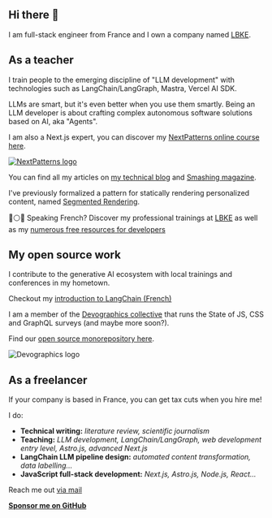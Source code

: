 ## Hi there 👋

I am full-stack engineer from France and I own a company named [LBKE](https://www.lbke.fr/). 

## As a teacher

I train people to the emerging discipline of "LLM development" with technologies such as LangChain/LangGraph, Mastra, Vercel AI SDK.

LLMs are smart, but it's even better when you use them smartly. Being an LLM developer is about crafting complex autonomous software solutions based on AI, aka "Agents".

I am also a Next.js expert, you can discover my [NextPatterns online course here](https://nextpatterns.dev).

[![NextPatterns logo](https://nextpatterns.dev/logo.svg)](https://nextpatterns.dev)

You can find all my articles on [my technical blog](https://www.ericburel.tech/blog) and [Smashing magazine](https://www.smashingmagazine.com/author/eric-burel/).

I've previously formalized a pattern for statically rendering personalized content, named [Segmented Rendering](https://www.smashingmagazine.com/2022/07/new-pattern-jamstack-segmented-rendering/).

🔵⚪🔴 Speaking French? Discover my professional trainings at [LBKE](https://www.lbke.fr/formations) as well as my [numerous free resources for developers](https://www.lbke.fr/ressources)

## My open source work

I contribute to the generative AI ecosystem with local trainings and conferences in my hometown. 

Checkout my [introduction to LangChain (French)](https://www.youtube.com/watch?v=0ImjWIo5fyM)

I am a member of the [Devographics collective](https://www.devographics.com/) that runs the State of JS, CSS and GraphQL surveys (and maybe more soon?).

Find our [open source monorepository here](https://github.com/Devographics/Monorepo).

![Devographics logo](https://www.devographics.com/devographics-logo.png)

## As a freelancer

If your company is based in France, you can get tax cuts when you hire me!

I do:
- **Technical writing:** *literature review, scientific journalism*
- **Teaching:** *LLM development, LangChain/LangGraph, web development entry level, Astro.js, advanced Next.js*
- **LangChain LLM pipeline design:** *automated content transformation, data labelling...*
- **JavaScript full-stack development:** *Next.js, Astro.js, Node.js, React...*



Reach me out <a href="mailto:eb@lbke.fr">via mail</a>

**[Sponsor me on GitHub](https://github.com/sponsors/eric-burel)**
